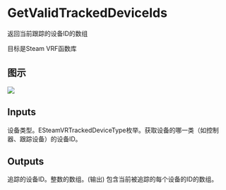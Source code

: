 # GetValidTrackedDeviceIds

返回当前跟踪的设备ID的数组

目标是Steam VRF函数库

## 图示

![]($-20221218-21041735.png)

## Inputs

设备类型。ESteamVRTrackedDeviceType枚举。获取设备的哪一类（如控制器、跟踪设备）的设备ID。  

## Outputs

追踪的设备ID。整数的数组。(输出) 包含当前被追踪的每个设备的ID的数组。
